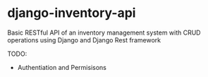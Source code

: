 # django-inventory-api
 Basic RESTful API of an inventory management system with CRUD operations using Django and Django Rest framework
 
TODO:
- Authentiation and Permisisons
